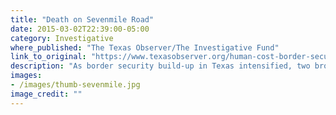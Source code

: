 ```yaml
---
title: "Death on Sevenmile Road"
date: 2015-03-02T22:39:00-05:00
category: Investigative
where_published: "The Texas Observer/The Investigative Fund"
link_to_original: "https://www.texasobserver.org/human-cost-border-security-build-up/"
description: "As border security build-up in Texas intensified, two brothers paid a smuggler to bring them to the US. Only one lived to tell their story."
images: 
- /images/thumb-sevenmile.jpg
image_credit: ""
---
```


